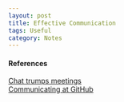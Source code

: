 ```yaml
---
layout: post
title: Effective Communication
tags: Useful
category: Notes
---
```


#### References ####

[Chat trumps meetings](http://zachholman.com/posts/chat/)  
[Communicating at GitHub](http://ben.balter.com/2014/11/06/rules-of-communicating-at-github/) 

